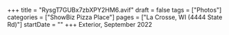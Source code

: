 +++
title = "RysgT7GUBx7zbXPY2HM6.avif"
draft = false
tags = ["Photos"]
categories = ["ShowBiz Pizza Place"]
pages = ["La Crosse, WI (4444 State Rd)"]
startDate = ""
+++
Exterior, September 2022
